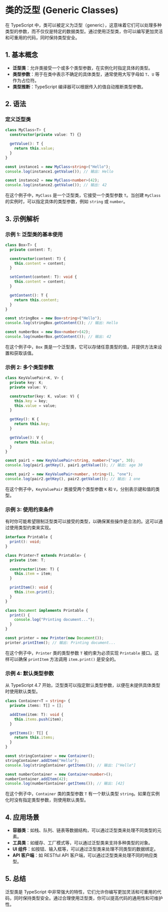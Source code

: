 # 类的泛型 (Generic Classes)

在 TypeScript 中，类可以被定义为泛型（generic），这意味着它们可以处理多种类型的参数，而不仅仅是特定的数据类型。通过使用泛型类，你可以编写更加灵活和可重用的代码，同时保持类型安全。

## 1. **基本概念**

- **泛型类**：允许类接受一个或多个类型参数，在实例化时指定具体的类型。
- **类型参数**：用于在类中表示不确定的具体类型，通常使用大写字母如 `T`、`U` 等作为占位符。
- **类型推断**：TypeScript 编译器可以根据传入的值自动推断类型参数。

## 2. **语法**

### 定义泛型类

```typescript
class MyClass<T> {
  constructor(private value: T) {}

  getValue(): T {
    return this.value;
  }
}

const instance1 = new MyClass<string>("Hello");
console.log(instance1.getValue()); // 输出: Hello

const instance2 = new MyClass<number>(42);
console.log(instance2.getValue()); // 输出: 42
```

在这个例子中，`MyClass` 是一个泛型类，它接受一个类型参数 `T`。当创建 `MyClass` 的实例时，可以指定具体的类型参数，例如 `string` 或 `number`。

## 3. **示例解析**

### 示例 1: 泛型类的基本使用

```typescript
class Box<T> {
  private content: T;

  constructor(content: T) {
    this.content = content;
  }

  setContent(content: T): void {
    this.content = content;
  }

  getContent(): T {
    return this.content;
  }
}

const stringBox = new Box<string>("Hello");
console.log(stringBox.getContent()); // 输出: Hello

const numberBox = new Box<number>(42);
console.log(numberBox.getContent()); // 输出: 42
```

在这个例子中，`Box` 类是一个泛型类，它可以存储任意类型的值，并提供方法来设置和获取该值。

### 示例 2: 多个类型参数

```typescript
class KeyValuePair<K, V> {
  private key: K;
  private value: V;

  constructor(key: K, value: V) {
    this.key = key;
    this.value = value;
  }

  getKey(): K {
    return this.key;
  }

  getValue(): V {
    return this.value;
  }
}

const pair1 = new KeyValuePair<string, number>("age", 30);
console.log(pair1.getKey(), pair1.getValue()); // 输出: age 30

const pair2 = new KeyValuePair<number, string>(1, "one");
console.log(pair2.getKey(), pair2.getValue()); // 输出: 1 one
```

在这个例子中，`KeyValuePair` 类接受两个类型参数 `K` 和 `V`，分别表示键和值的类型。

### 示例 3: 使用约束条件

有时你可能希望限制泛型类可以接受的类型，以确保某些操作是合法的。这可以通过使用类型约束来实现。

```typescript
interface Printable {
  print(): void;
}

class Printer<T extends Printable> {
  private item: T;

  constructor(item: T) {
    this.item = item;
  }

  printItem(): void {
    this.item.print();
  }
}

class Document implements Printable {
  print() {
    console.log("Printing document...");
  }
}

const printer = new Printer(new Document());
printer.printItem(); // 输出: Printing document...
```

在这个例子中，`Printer` 类的类型参数 `T` 被约束为必须实现 `Printable` 接口。这样可以确保 `printItem` 方法调用 `item.print()` 是安全的。

### 示例 4: 默认类型参数

从 TypeScript 4.7 开始，泛型类可以指定默认类型参数，以便在未提供具体类型时使用默认类型。

```typescript
class Container<T = string> {
  private items: T[] = [];

  addItem(item: T): void {
    this.items.push(item);
  }

  getItems(): T[] {
    return this.items;
  }
}

const stringContainer = new Container();
stringContainer.addItem("Hello");
console.log(stringContainer.getItems()); // 输出: ["Hello"]

const numberContainer = new Container<number>();
numberContainer.addItem(42);
console.log(numberContainer.getItems()); // 输出: [42]
```

在这个例子中，`Container` 类的类型参数 `T` 有一个默认类型 `string`。如果在实例化时没有指定类型参数，则使用默认类型。

## 4. **应用场景**

- **容器类**：如栈、队列、链表等数据结构，可以通过泛型类来处理不同类型的元素。
- **工具类**：如缓存、工厂模式等，可以通过泛型类来支持多种类型的对象。
- **UI 组件**：如按钮、输入框等，可以通过泛型类来处理不同类型的数据绑定。
- **API 客户端**：如 RESTful API 客户端，可以通过泛型类来处理不同的响应类型。

## 5. **总结**

泛型类是 TypeScript 中非常强大的特性，它们允许你编写更加灵活和可重用的代码，同时保持类型安全。通过合理使用泛型类，你可以提高代码的通用性和可维护性。
